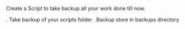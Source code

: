 Create a Script to take backup all your work done till now.

. Take backup of your scripts folder
. Backup store in backups directory
